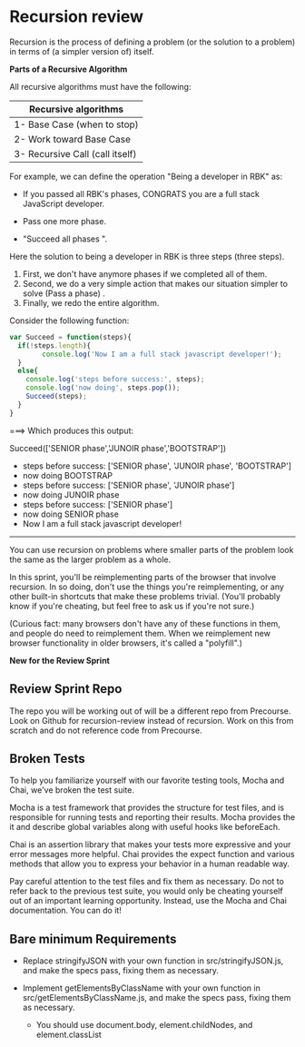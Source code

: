 # Recursion review


Recursion is the process of defining a problem (or the solution to a problem) in terms of (a simpler version of) itself.

**Parts of a Recursive Algorithm**


All recursive algorithms must have the following:

**Recursive** algorithms       |
-------------------------------|
1- Base Case (when to stop)    |
2- Work toward Base Case       |
3- Recursive Call (call itself)|

For example, we can define the operation "Being a developer in RBK" as:

- If you passed all RBK's phases, CONGRATS you are a full stack JavaScript developer.

- Pass one more phase.

- "Succeed all phases ".

Here the solution to being a developer in RBK is three steps (three steps).
1. First, we don't have anymore phases if we completed all of them.
2. Second, we do a very simple action that makes our situation simpler to solve (Pass a phase) .
3. Finally, we redo the entire algorithm.

Consider the following function:

```js
var Succeed = function(steps){
  if(!steps.length){
        console.log('Now I am a full stack javascript developer!');
  }
  else{
    console.log('steps before success:', steps);
    console.log('now doing', steps.pop());
    Succeed(steps);
  }
}
```
===> Which produces this output:

Succeed(['SENIOR phase','JUNOIR phase','BOOTSTRAP'])
-  steps before success: ['SENIOR phase', 'JUNOIR phase', 'BOOTSTRAP']
-  now doing BOOTSTRAP
-  steps before success: ['SENIOR phase', 'JUNOIR phase']
-  now doing JUNOIR phase
-  steps before success: ['SENIOR phase']
-  now doing SENIOR phase
-  Now I am a full stack javascript developer!


- - - -

You can use recursion on problems where smaller parts of the problem look the same as the larger problem as a whole.

In this sprint, you'll be reimplementing parts of the browser that involve recursion. In so doing, don't use the things 
you're reimplementing, or any other built-in shortcuts that make these problems trivial. (You'll probably know if you're cheating,
 but feel free to ask us if you're not sure.)

(Curious fact: many browsers don't have any of these functions in them, and people do need to reimplement them.
 When we reimplement new browser functionality in older browsers, it's called a "polyfill".)




**New for the Review Sprint**

## Review Sprint Repo
The repo you will be working out of will be a different repo from Precourse. Look on Github for recursion-review instead of recursion. Work on this from scratch and do not reference code from Precourse.

## Broken Tests
To help you familiarize yourself with our favorite testing tools, Mocha and Chai, we've broken the test suite.

Mocha  is a test framework that provides the structure for test files, and is responsible for running tests and reporting their results. Mocha provides the it and describe global variables along with useful hooks like beforeEach.

Chai  is an assertion library that makes your tests more expressive and your error messages more helpful. Chai provides the expect function and various methods  that allow you to express your behavior in a human readable way.

Pay careful attention to the test files and fix them as necessary. Do not to refer back to the previous test suite, you would only be cheating yourself out of an important learning opportunity. Instead, use the Mocha and Chai documentation. You can do it!




## Bare minimum Requirements

- Replace stringifyJSON with your own function in src/stringifyJSON.js, and make the specs pass, fixing them as necessary.

- Implement getElementsByClassName with your own function in src/getElementsByClassName.js, and make the specs pass, fixing them as necessary.
    * You should use document.body, element.childNodes, and element.classList


